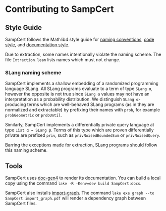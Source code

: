 # Contributing to SampCert

## Style Guide

SampCert follows the Mathlib4 style guide for [naming conventions](https://leanprover-community.github.io/contribute/style.html), [code style](https://leanprover-community.github.io/contribute/style.html), and [documentation style](https://leanprover-community.github.io/contribute/doc.html). 

Due to extraction, some names intentionally violate the naming scheme. The file ``Extraction.lean`` lists names which must not change. 

### SLang naming scheme

SampCert implements a shallow embedding of a randomized programming language SLang. All SLang programs evaluate to a term of type ``SLang α``, however the opposite is not true since ``SLang α`` values may not have an interpretation as a probability distribution. We distinguish ``SLang α``-producing terms which are well-behaved SLang programs (as in they are normalized and extractable) by prefixing their names with ``prob``, for example ``probGeometric`` or ``probUntil``.

Similarly, SampCert implements a differentially private query language at type ``List α → SLang β``. Terms of this type which are proven differentially private are prefixed ``priv``, such as ``privNoisedBoundedSum`` or ``privNoisedQuery``. 

Barring the exceptions made for extraction, SLang programs should follow this naming scheme. 


## Tools

SampCert uses [doc-gen4](https://github.com/leanprover/doc-gen4) to render its documentation. You can build a local copy using the command ``lake -R -Kenv=dev build SampCert:docs``.

SampCert also installs [import-graph](https://github.com/leanprover-community/import-graph). The command ``lake exe graph --to SampCert import_graph.pdf`` will render a dependency graph between SampCert files. 



